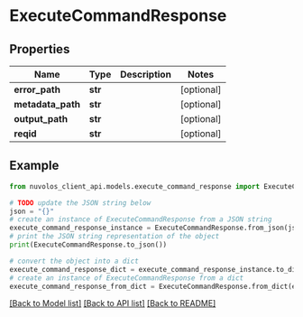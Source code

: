 # ExecuteCommandResponse


## Properties

Name | Type | Description | Notes
------------ | ------------- | ------------- | -------------
**error_path** | **str** |  | [optional] 
**metadata_path** | **str** |  | [optional] 
**output_path** | **str** |  | [optional] 
**reqid** | **str** |  | [optional] 

## Example

```python
from nuvolos_client_api.models.execute_command_response import ExecuteCommandResponse

# TODO update the JSON string below
json = "{}"
# create an instance of ExecuteCommandResponse from a JSON string
execute_command_response_instance = ExecuteCommandResponse.from_json(json)
# print the JSON string representation of the object
print(ExecuteCommandResponse.to_json())

# convert the object into a dict
execute_command_response_dict = execute_command_response_instance.to_dict()
# create an instance of ExecuteCommandResponse from a dict
execute_command_response_from_dict = ExecuteCommandResponse.from_dict(execute_command_response_dict)
```
[[Back to Model list]](../README.md#documentation-for-models) [[Back to API list]](../README.md#documentation-for-api-endpoints) [[Back to README]](../README.md)


